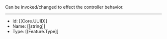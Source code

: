 Can be invoked/changed to effect the controller behavior.

---
- Id: [[Core.UUID]]
- Name: [[string]]
- Type: [[Feature.Type]]